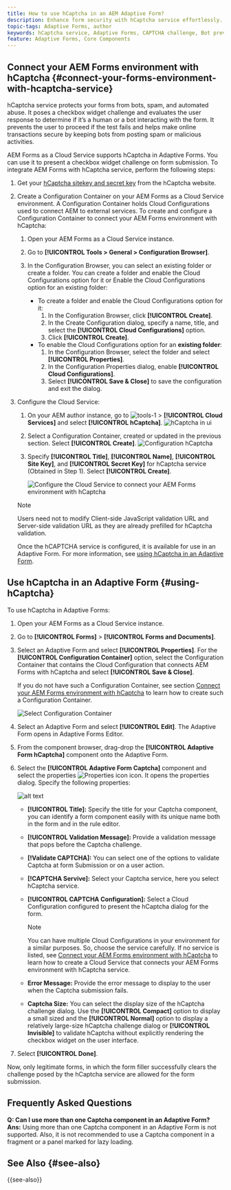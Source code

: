 ```yaml
---
title: How to use hCaptcha in an AEM Adaptive Form?
description: Enhance form security with hCaptcha service effortlessly. Step-by-step guide inside!
topic-tags: Adaptive Forms, author
keywords: hCaptcha service, Adaptive Forms, CAPTCHA challenge, Bot prevention, Core Components, Form submission security, Form spam prevention
feature: Adaptive Forms, Core Components
---
```


## Connect your AEM Forms environment with hCaptcha {#connect-your-forms-environment-with-hcaptcha-service}

hCaptcha service protects your forms from bots, spam, and automated abuse. It poses a checkbox widget challenge and evaluates the user response to determine if it’s a human or a bot interacting with the form. It prevents the user to proceed if the test fails and helps make online transactions secure by keeping bots from posting spam or malicious activities.

<!-- ![hCaptcha](assets/hCaptcha-challenge.png)-->

AEM Forms as a Cloud Service supports hCaptcha in Adaptive Forms. You can use it to present a checkbox widget challenge on form submission. To integrate AEM Forms with hCaptcha service, perform the following steps:

1. Get your [hCaptcha sitekey and secret key](https://docs.hcaptcha.com/switch/#get-your-hcaptcha-sitekey-and-secret-key) from the hCaptcha website.
1. Create a Configuration Container on your AEM Forms as a Cloud Service environment. A Configuration Container holds Cloud Configurations used to connect AEM to external services. To create and configure a Configuration Container to connect your AEM Forms environment with hCaptcha:
    1. Open your AEM Forms as a Cloud Service instance. 
    1. Go to **[!UICONTROL Tools > General > Configuration Browser]**.  
    1. In the Configuration Browser, you can select an existing folder or create a folder. You can create a folder and enable the Cloud Configurations option for it or Enable the Cloud Configurations option for an existing folder:

        * To create a folder and enable the Cloud Configurations option for it: 
            1. In the Configuration Browser, click **[!UICONTROL Create]**. 
            1. In the Create Configuration dialog, specify a name, title, and select the **[!UICONTROL Cloud Configurations]** option. 
            1. Click **[!UICONTROL Create]**.
        * To enable the Cloud Configurations option for an **existing folder**:
            1. In the Configuration Browser, select the folder and select **[!UICONTROL Properties]**.
            1. In the Configuration Properties dialog, enable **[!UICONTROL Cloud Configurations]**.
            1. Select **[!UICONTROL Save & Close]** to save the configuration and exit the dialog.

1. Configure the Cloud Service: 
    1. On your AEM author instance, go to ![tools-1](assets/tools-1.png) &gt; **[!UICONTROL Cloud Services]** and select **[!UICONTROL hCaptcha]**.
        ![hCaptcha in ui](assets/hcaptcha-in-ui.png)
    1. Select a Configuration Container, created or updated in the previous section. Select **[!UICONTROL Create]**.
        ![Configuration hCaptcha](assets/config-hcaptcha.png)
    1. Specify **[!UICONTROL Title]**, **[!UICONTROL Name]**, **[!UICONTROL Site Key]**, and **[!UICONTROL Secret Key]** for hCaptcha service (Obtained in Step 1). Select **[!UICONTROL Create]**.

        ![Configure the Cloud Service to connect your AEM Forms environment with hCaptcha](assets/create-hcaptcha-config.png)

    > [!Note] 
    > Users need not to modify Client-side JavaScript validation URL and Server-side validation URL as they are already prefilled for hCaptcha validation.

   Once the hCAPTCHA service is configured, it is available for use in an Adaptive Form. For more information, see [using hCaptcha in an Adaptive Form](#using-hCaptcha).

## Use hCaptcha in an Adaptive Form {#using-hCaptcha}

To use hCaptcha in Adaptive Forms:

1. Open your AEM Forms as a Cloud Service instance. 
1. Go to **[!UICONTROL Forms]** > **[!UICONTROL Forms and Documents]**.  
1. Select an Adaptive Form and select **[!UICONTROL Properties]**. For the **[!UICONTROL Configuration Container]** option, select the Configuration Container that contains the Cloud Configuration that connects AEM Forms with hCaptcha and select **[!UICONTROL Save & Close]**.

    If you do not have such a Configuration Container, see section [Connect your AEM Forms environment with hCaptcha](#connect-your-forms-environment-with-hcaptcha-service) to learn how to create such a Configuration Container.

    ![Select Configuration Container](/help/forms/assets/captcha-properties.png)

1. Select an Adaptive Form and select **[!UICONTROL Edit]**. The Adaptive Form opens in Adaptive Forms Editor. 
1. From the component browser, drag-drop the **[!UICONTROL Adaptive Form hCaptcha]** component onto the Adaptive Form.
1. Select the **[!UICONTROL Adaptive Form Captcha]** component and select the properties ![Properties icon](assets/configure-icon.svg) icon. It opens the properties dialog. Specify the following properties:

    ![alt text](assets/hcaptcha-properties.png)

    * **[!UICONTROL Title]:** Specify the title for your Captcha component, you can identify a form component easily with its unique name both in the form and in the rule editor.
    * **[!UICONTROL Validation Message]:** Provide a validation message that pops before the Captcha challenge.
    * **[!Validate CAPTCHA]:** You can select one of the options to validate Captcha at form Submission or on a user action.
    * **[!CAPTCHA Servive]:** Select your Captcha service, here you select hCaptcha service.
    * **[!UICONTROL CAPTCHA Configuration]:** Select a Cloud Configuration configured to present the hCaptcha dialog for the form.

        >[!Note] 
        >You can have multiple Cloud Configurations in your environment for a similar purposes. So, choose the service carefully. If no service is listed, see [Connect your AEM Forms environment with hCaptcha](#connect-your-forms-environment-with-hcaptcha-service) to learn how to create a Cloud Service that connects your AEM Forms environment with hCaptcha service.
        
    * **Error Message:** Provide the error message to display to the user when the Captcha submission fails.
    * **Captcha Size:** You can select the display size of the hCaptcha challenge dialog. Use the **[!UICONTROL Compact]** option to display a small sized and the **[!UICONTROL Normal]** option to display a relatively large-size hCaptcha challenge dialog or **[!UICONTROL Invisible]** to validate hCaptcha without explicitly rendering the checkbox widget on the user interface.

1. Select **[!UICONTROL Done]**.

Now, only legitimate forms, in which the form filler successfully clears the challenge posed by the hCaptcha service are allowed for the form submission.

## Frequently Asked Questions

**Q: Can I use more than one Captcha component in an Adaptive Form?**
**Ans:** Using more than one Captcha component in an Adaptive Form is not supported. Also, it is not recommended to use a Captcha component in a fragment or a panel marked for lazy loading.

## See Also {#see-also}

{{see-also}}
